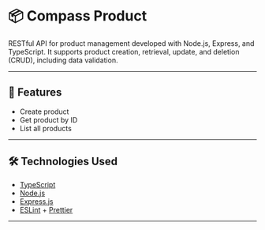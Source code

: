 # 📦 Compass Product

RESTful API for product management developed with Node.js, Express, and TypeScript.
It supports product creation, retrieval, update, and deletion (CRUD), including data validation.

---

## 🚀 Features

- Create product
- Get product by ID
- List all products
---

## 🛠️ Technologies Used

- [TypeScript](https://www.typescriptlang.org/)
- [Node.js](https://nodejs.org/)
- [Express.js](https://expressjs.com/)
- [ESLint](https://eslint.org/) + [Prettier](https://prettier.io/)

---
